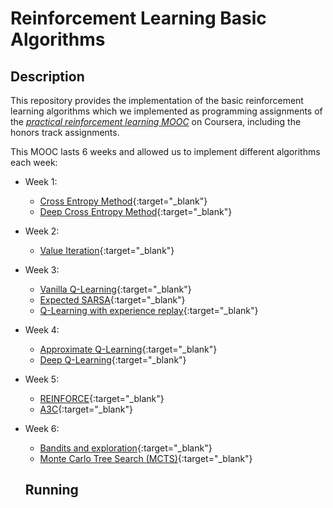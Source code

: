 # Reinforcement Learning Basic Algorithms

## Description
This repository provides the implementation of the basic reinforcement learning algorithms which we implemented as programming assignments of the [_practical reinforcement learning MOOC_](https://www.coursera.org/learn/practical-rl/?target=_blank) on Coursera, including the honors track assignments.

This MOOC lasts 6 weeks and allowed us to implement different algorithms each week:
* Week 1:
   * [Cross Entropy Method](./week1/02_crossentropy_method.ipynb){:target="_blank"}
   * [Deep Cross Entropy Method](./week1/03_deep_crossentropy_method.ipynb){:target="_blank"}
   
* Week 2:
   * [Value Iteration](./week2/04_practice_value_iteration.ipynb){:target="_blank"}

* Week 3:
   * [Vanilla Q-Learning](./week3/05_qlearning.ipynb){:target="_blank"}
   * [Expected SARSA](./week3/06_sarsa.ipynb){:target="_blank"}
   * [Q-Learning with experience replay](./week3/07_experience_replay.ipynb){:target="_blank"}
     
* Week 4:
   * [Approximate Q-Learning](./week4/08_practice_approx_qlearning.ipynb){:target="_blank"}
   * [Deep Q-Learning](./week4/09_dqn_atari.ipynb){:target="_blank"}

* Week 5:
   * [REINFORCE](./week5/10_practice_reinforce.ipynb){:target="_blank"}
   * [A3C](./week5/11_practice_a3c.ipynb){:target="_blank"}

* Week 6:
   * [Bandits and exploration](./week6/12_bandits.ipynb){:target="_blank"}
   * [Monte Carlo Tree Search (MCTS)](./week6/13_practice_mcts.ipynb){:target="_blank"}
   
   ## Running
